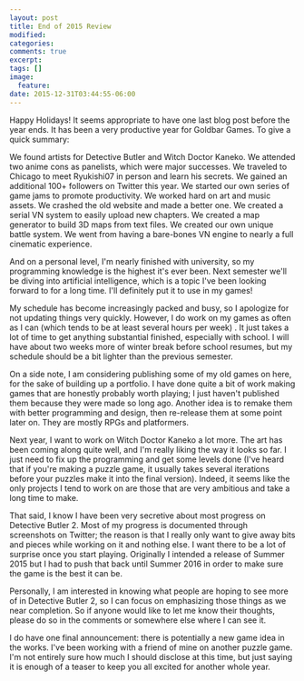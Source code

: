 ```yaml
---
layout: post
title: End of 2015 Review
modified:
categories:
comments: true
excerpt:
tags: []
image:
  feature:
date: 2015-12-31T03:44:55-06:00
---
```

Happy Holidays! It seems appropriate to have one last blog post before the year ends. It has been a very productive year for Goldbar Games. To give a quick summary:

We found artists for Detective Butler and Witch Doctor Kaneko. We attended two anime cons as panelists, which were major successes. We traveled to Chicago to meet Ryukishi07 in person and learn his secrets. We gained an additional 100+ followers on Twitter this year. We started our own series of game jams to promote productivity. We worked hard on art and music assets. We crashed the old website and made a better one. We created a serial VN system to easily upload new chapters. We created a map generator to build 3D maps from text files. We created our own unique battle system. We went from having a bare-bones VN engine to nearly a full cinematic experience.

And on a personal level, I'm nearly finished with university, so my programming knowledge is the highest it's ever been. Next semester we'll be diving into artificial intelligence, which is a topic I've been looking forward to for a long time. I'll definitely put it to use in my games!

My schedule has become increasingly packed and busy, so I apologize for not updating things very quickly. However, I do work on my games as often as I can (which tends to be at least several hours per week) . It just takes a lot of time to get anything substantial finished, especially with school. I will have about two weeks more of winter break before school resumes, but my schedule should be a bit lighter than the previous semester.

On a side note, I am considering publishing some of my old games on here, for the sake of building up a portfolio. I have done quite a bit of work making games that are honestly probably worth playing; I just haven't published them because they were made so long ago. Another idea is to remake them with better programming and design, then re-release them at some point later on. They are mostly RPGs and platformers.

Next year, I want to work on Witch Doctor Kaneko a lot more. The art has been coming along quite well, and I'm really liking the way it looks so far. I just need to fix up the programming and get some levels done (I've heard that if you're making a puzzle game, it usually takes several iterations before your puzzles make it into the final version). Indeed, it seems like the only projects I tend to work on are those that are very ambitious and take a long time to make.

That said, I know I have been very secretive about most progress on Detective Butler 2. Most of my progress is documented through screenshots on Twitter; the reason is that I really only want to give away bits and pieces while working on it and nothing else. I want there to be a lot of surprise once you start playing. Originally I intended a release of Summer 2015 but I had to push that back until Summer 2016 in order to make sure the game is the best it can be.

Personally, I am interested in knowing what people are hoping to see more of in Detective Butler 2, so I can focus on emphasizing those things as we near completion. So if anyone would like to let me know their thoughts, please do so in the comments or somewhere else where I can see it.

I do have one final announcement: there is potentially a new game idea in the works. I've been working with a friend of mine on another puzzle game. I'm not entirely sure how much I should disclose at this time, but just saying it is enough of a teaser to keep you all excited for another whole year.
